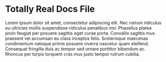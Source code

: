 # Totally Real Docs File

Lorem ipsum dolor sit amet, consectetur adipiscing elit. Nec rutrum ridiculus eu ultricies mollis suspendisse ridiculus penatibus nisl. Phasellus platea proin feugiat per posuere sagittis eget curae porta. Convallis sagittis mus praesent vel accumsan eu class inceptos felis. Scelerisque maecenas condimentum natoque primis posuere viverra nascetur quam eleifend. Consequat fringilla duis ac tempor sed ornare porttitor bibendum ac. Rhoncus per turpis torquent cras mus justo tempor rutrum cubilia.
